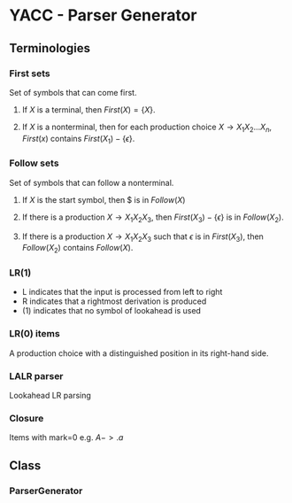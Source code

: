 # YACC - Parser Generator

## Terminologies

### First sets
Set of symbols that can come first.

1. If $X$ is a terminal, then $First(X) = \lbrace X \rbrace$.

2. If $X$ is a nonterminal, then for each production choice $X \rightarrow X_1 X_2 ... X_n$, $First(x)$ contains $First(X_1) - \lbrace \epsilon \rbrace$.


### Follow sets

Set of symbols that can follow a nonterminal.

1. If $X$ is the start symbol, then $ is in $Follow(X)$

2. If there is a production $X \rightarrow X_1 X_2 X_3$, then $First(X_3) - \lbrace \epsilon \rbrace$ is in $Follow (X_2)$.

3. If there is a production $X \rightarrow X_1 X_2 X_3$ such that $\epsilon$ is in $First(X_3)$, then $Follow(X_2)$ contains $Follow(X)$.


### LR(1)
- L indicates that the input is processed from left to right
- R indicates that a rightmost derivation is produced
- (1) indicates that no symbol of lookahead is used


### LR(0) items
A production choice with a distinguished position in its right-hand side.

### LALR parser
Lookahead LR parsing

### Closure

Items with mark=0 e.g. $A -> .a$

## Class

### ParserGenerator
